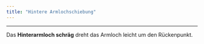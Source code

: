 ```yaml
---
title: "Hintere Armlochschiebung"
---
```


***

Das **Hinterarmloch schräg** dreht das Armloch leicht um den Rückenpunkt.




